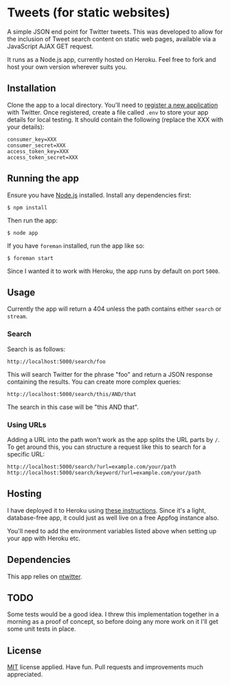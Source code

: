 # Tweets (for static websites)

A simple JSON end point for Twitter tweets. This was developed to allow for the inclusion of Tweet search content on static web pages, available via a JavaScript AJAX GET request.

It runs as a Node.js app, currently hosted on Heroku. Feel free to fork and host your own version wherever suits you.

## Installation

Clone the app to a local directory. You'll need to [register a new application](https://dev.twitter.com/apps/new) with Twitter. Once registered, create a file called <code>.env</code> to store your app details for local testing. It should contain the following (replace the XXX with your details):

    consumer_key=XXX
    consumer_secret=XXX
    access_token_key=XXX
    access_token_secret=XXX

## Running the app

Ensure you have [Node.js](http://nodejs.org) installed. Install any dependencies first:

    $ npm install

Then run the app:

    $ node app

If you have <code>foreman</code> installed, run the app like so:

    $ foreman start

Since I wanted it to work with Heroku, the app runs by default on port <code>5000</code>.

## Usage

Currently the app will return a 404 unless the path contains either <code>search</code> or <code>stream</code>.

### Search

Search is as follows:

    http://localhost:5000/search/foo

This will search Twitter for the phrase "foo" and return a JSON response containing the results. You can create more complex queries:

    http://localhost:5000/search/this/AND/that

The search in this case will be "this AND that".

### Using URLs

Adding a URL into the path won't work as the app splits the URL parts by <code>/</code>. To get around this, you can structure a request like this to search for a specific URL:

    http://localhost:5000/search/?url=example.com/your/path
    http://localhost:5000/search/keyword/?url=example.com/your/path

## Hosting

I have deployed it to Heroku using [these instructions](https://devcenter.heroku.com/articles/nodejs). Since it's a light, database-free app, it could just as well live on a free Appfog instance also.

You'll need to add the environment variables listed above when setting up your app with Heroku etc.

## Dependencies

This app relies on [ntwitter](https://github.com/AvianFlu/ntwitter).

## TODO

Some tests would be a good idea. I threw this implementation together in a morning as a proof of concept, so before doing any more work on it I'll get some unit tests in place.

## License

[MIT](http://en.wikipedia.org/wiki/MIT_License) license applied. Have fun. Pull requests and improvements much appreciated.